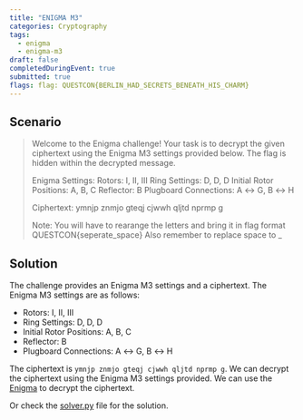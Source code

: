 ```yaml
---
title: "ENIGMA M3"
categories: Cryptography
tags: 
  - enigma
  - enigma-m3
draft: false
completedDuringEvent: true
submitted: true
flags: flag: QUESTCON{BERLIN_HAD_SECRETS_BENEATH_HIS_CHARM}
---
```

## Scenario

> Welcome to the Enigma challenge! Your task is to decrypt the given ciphertext using the Enigma M3 settings provided below. The flag is hidden within the decrypted message.
>
> Enigma Settings: Rotors: I, II, III Ring Settings: D, D, D Initial Rotor Positions: A, B, C Reflector: B Plugboard Connections: A ↔ G, B ↔ H
>
> Ciphertext: ymnjp znmjo gteqj cjwwh qljtd nprmp g
>
> Note: You will have to rearange the letters and bring it in flag format QUESTCON{seperate_space} Also remember to replace space to _

## Solution

The challenge provides an Enigma M3 settings and a ciphertext. The Enigma M3 settings are as follows:

- Rotors: I, II, III
- Ring Settings: D, D, D
- Initial Rotor Positions: A, B, C
- Reflector: B
- Plugboard Connections: A ↔ G, B ↔ H

The ciphertext is `ymnjp znmjo gteqj cjwwh qljtd nprmp g`. We can decrypt the ciphertext using the Enigma M3 settings provided. We can use the [Enigma](https://gchq.github.io/CyberChef/#recipe=Enigma('3-rotor','LEYJVCNIXWPBQMDRTAKZGFUHOS','A','A','EKMFLGDQVZNTOWYHXUSPAIBRCJ%3CR','D','A','AJDKSIRUXBLHWTMCQGZNPYFVOE%3CF','D','B','BDFHJLCPRTXVZNYEIWGAKMUSQO%3CW','D','C','AY%20BR%20CU%20DH%20EQ%20FS%20GL%20IP%20JX%20KN%20MO%20TZ%20VW','AG%20BH',true)&input=eW1uanAgem5tam8gZ3RlcWogY2p3d2ggcWxqdGQgbnBybXAgZw) to decrypt the ciphertext.

Or check the [solver.py](solver.py) file for the solution.
